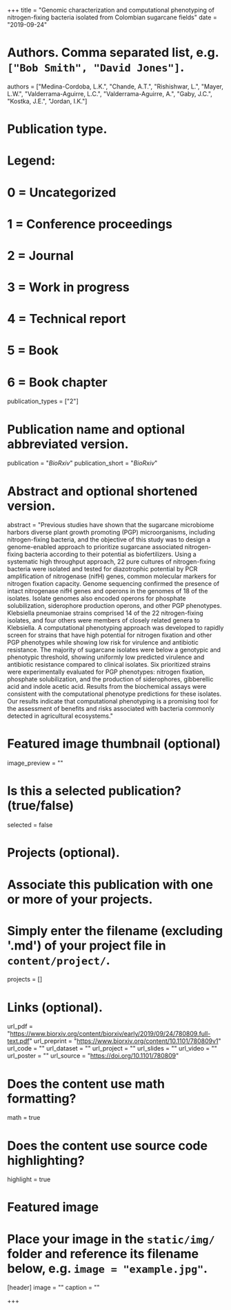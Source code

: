 +++
title = "Genomic characterization and computational phenotyping of nitrogen-fixing bacteria isolated from Colombian sugarcane fields"
date = "2019-09-24"

# Authors. Comma separated list, e.g. `["Bob Smith", "David Jones"]`.
authors = ["Medina-Cordoba, L.K.", "Chande, A.T.", "Rishishwar, L.", "Mayer, L.W.", "Valderrama-Aguirre, L.C.", "Valderrama-Aguirre, A.", "Gaby, J.C.", "Kostka, J.E.", "Jordan, I.K."]

# Publication type.
# Legend:
# 0 = Uncategorized
# 1 = Conference proceedings
# 2 = Journal
# 3 = Work in progress
# 4 = Technical report
# 5 = Book
# 6 = Book chapter
publication_types = ["2"]

# Publication name and optional abbreviated version.
publication = "*BioRxiv*"
publication_short = "*BioRxiv*"

# Abstract and optional shortened version.
abstract = "Previous studies have shown that the sugarcane microbiome harbors diverse plant growth promoting (PGP) microorganisms, including nitrogen-fixing bacteria, and the objective of this study was to design a genome-enabled approach to prioritize sugarcane associated nitrogen-fixing bacteria according to their potential as biofertilizers. Using a systematic high throughput approach, 22 pure cultures of nitrogen-fixing bacteria were isolated and tested for diazotrophic potential by PCR amplification of nitrogenase (nifH) genes, common molecular markers for nitrogen fixation capacity. Genome sequencing confirmed the presence of intact nitrogenase nifH genes and operons in the genomes of 18 of the isolates. Isolate genomes also encoded operons for phosphate solubilization, siderophore production operons, and other PGP phenotypes. Klebsiella pneumoniae strains comprised 14 of the 22 nitrogen-fixing isolates, and four others were members of closely related genera to Klebsiella. A computational phenotyping approach was developed to rapidly screen for strains that have high potential for nitrogen fixation and other PGP phenotypes while showing low risk for virulence and antibiotic resistance. The majority of sugarcane isolates were below a genotypic and phenotypic threshold, showing uniformly low predicted virulence and antibiotic resistance compared to clinical isolates. Six prioritized strains were experimentally evaluated for PGP phenotypes: nitrogen fixation, phosphate solubilization, and the production of siderophores, gibberellic acid and indole acetic acid. Results from the biochemical assays were consistent with the computational phenotype predictions for these isolates. Our results indicate that computational phenotyping is a promising tool for the assessment of benefits and risks associated with bacteria commonly detected in agricultural ecosystems."

# Featured image thumbnail (optional)
image_preview = ""

# Is this a selected publication? (true/false)
selected = false

# Projects (optional).
#   Associate this publication with one or more of your projects.
#   Simply enter the filename (excluding '.md') of your project file in `content/project/`.
projects = []

# Links (optional).
url_pdf = "https://www.biorxiv.org/content/biorxiv/early/2019/09/24/780809.full-text.pdf"
url_preprint = "https://www.biorxiv.org/content/10.1101/780809v1"
url_code = ""
url_dataset = ""
url_project = ""
url_slides = ""
url_video = ""
url_poster = ""
url_source = "https://doi.org/10.1101/780809"

# Does the content use math formatting?
math = true

# Does the content use source code highlighting?
highlight = true

# Featured image
# Place your image in the `static/img/` folder and reference its filename below, e.g. `image = "example.jpg"`.
[header]
image = ""
caption = ""

+++

